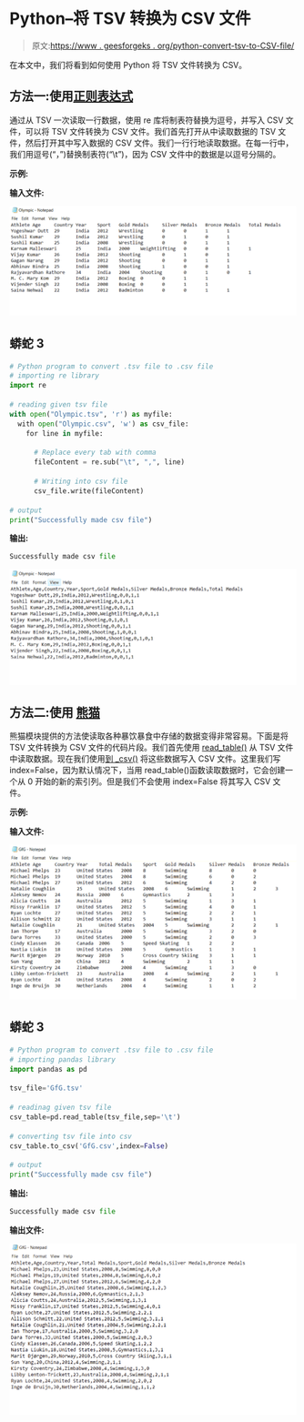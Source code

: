 # Python–将 TSV 转换为 CSV 文件

> 原文:[https://www . geesforgeks . org/python-convert-tsv-to-CSV-file/](https://www.geeksforgeeks.org/python-convert-tsv-to-csv-file/)

在本文中，我们将看到如何使用 Python 将 TSV 文件转换为 CSV。

## 方法一:使用[正则表达式](https://www.geeksforgeeks.org/regular-expression-python-examples-set-1/)

通过从 TSV 一次读取一行数据，使用 re 库将制表符替换为逗号，并写入 CSV 文件，可以将 TSV 文件转换为 CSV 文件。我们首先打开从中读取数据的 TSV 文件，然后打开其中写入数据的 CSV 文件。我们一行行地读取数据。在每一行中，我们用逗号(“，”)替换制表符(“\t”)，因为 CSV 文件中的数据是以逗号分隔的。

**示例:**

**输入文件:**

![](img/0e6b7c0c2dbb59b1263e1ef756452ce3.png)

## 蟒蛇 3

```py
# Python program to convert .tsv file to .csv file
# importing re library
import re

# reading given tsv file
with open("Olympic.tsv", 'r') as myfile:  
  with open("Olympic.csv", 'w') as csv_file:
    for line in myfile:

      # Replace every tab with comma
      fileContent = re.sub("\t", ",", line)

      # Writing into csv file
      csv_file.write(fileContent)

# output
print("Successfully made csv file")
```

**输出:**

```py
Successfully made csv file
```

![](img/713ee7aa574bfa21e308cd0b320cd69f.png)

## **方法二:使用** [**熊猫**](https://www.geeksforgeeks.org/introduction-to-pandas-in-python/)

熊猫模块提供的方法使读取各种暴饮暴食中存储的数据变得非常容易。下面是将 TSV 文件转换为 CSV 文件的代码片段。我们首先使用 [read_table()](https://www.geeksforgeeks.org/pandas-read_table-function/) 从 TSV 文件中读取数据。现在我们使用[到 _csv()](https://www.geeksforgeeks.org/python-pandas-series-to_csv/) 将这些数据写入 CSV 文件。这里我们写 index=False，因为默认情况下，当用 read_table()函数读取数据时，它会创建一个从 0 开始的新的索引列。但是我们不会使用 index=False 将其写入 CSV 文件。

**示例:**

**输入文件:**

![](img/c980bda16c117cb813329d3076ca12dc.png)

## 蟒蛇 3

```py
# Python program to convert .tsv file to .csv file
# importing pandas library
import pandas as pd 

tsv_file='GfG.tsv'

# readinag given tsv file
csv_table=pd.read_table(tsv_file,sep='\t')

# converting tsv file into csv
csv_table.to_csv('GfG.csv',index=False)

# output
print("Successfully made csv file")
```

**输出:**

```py
Successfully made csv file
```

**输出文件:**

![](img/1fa7ab085f9a4ef90148278ee5ee71ad.png)